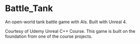 # Battle_Tank
An open-world tank battle game with AIs. Built with Unreal 4.

Courtesy of Udemy Unreal C++ Course. This game is built on the foundation from one of the course projects. 
